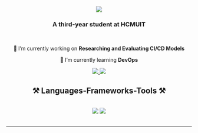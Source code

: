 <h1 align="center">
    <img src="https://readme-typing-svg.herokuapp.com/?font=Righteous&size=35&center=true&vCenter=true&width=500&height=70&duration=4000&lines=Hi+There!+👋;+I'm+Tri+Tuong+Hoang!;" />
</h1>
  
<h3 align="center">A third-year student at HCMUIT</h3>

<br/>

<div align="center">
 
 🔭 I’m currently working on **Researching and Evaluating CI/CD Models**
 
 🌱 I’m currently learning **DevOps**

 </div>
 
<div align="center"> 
  <a href="mailto:trituongdesu@gmail.com">
    <img src="https://img.shields.io/badge/Gmail-333333?style=for-the-badge&logo=gmail&logoColor=red" />
  </a>
  <a href="www.linkedin.com/in/trituong" target="_blank">
    <img src="https://img.shields.io/badge/LinkedIn-0077B5?style=for-the-badge&logo=linkedin&logoColor=white" target="_blank" />
  </a>
</div>

<h2 align="center">⚒️ Languages-Frameworks-Tools ⚒️</h2>
<br/>
<div align="center">
    <img src="https://skillicons.dev/icons?i=docker,kubernetes,aws,linux,ubuntu,github,githubactions,git" />
    <img src="https://skillicons.dev/icons?i=vscode,notion,python,javascript,c,cpp,java,androidstudio,html,css" /><br>
</div>

<br/>
<hr/>

